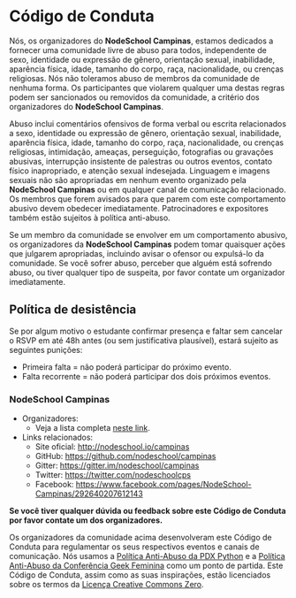 # Código de Conduta

Nós, os organizadores do **NodeSchool Campinas**, estamos dedicados a fornecer uma comunidade livre de abuso para todos, independente de sexo, identidade ou expressão de gênero, orientação sexual, inabilidade, aparência física, idade, tamanho do corpo, raça, nacionalidade, ou crenças religiosas. Nós não toleramos abuso de membros da comunidade de nenhuma forma. Os participantes que violarem qualquer uma destas regras podem ser sancionados ou removidos da comunidade, a critério dos organizadores do **NodeSchool Campinas**.

Abuso inclui comentários ofensivos de forma verbal ou escrita relacionados a sexo, identidade ou expressão de gênero, orientação sexual, inabilidade, aparência física, idade, tamanho do corpo, raça, nacionalidade, ou crenças religiosas, intimidação, ameaças, perseguição, fotografias ou gravações abusivas, interrupção insistente de palestras ou outros eventos, contato físico inapropriado, e atenção sexual indesejada. Linguagem e imagens sexuais não são apropriadas em nenhum evento organizado pela **NodeSchool Campinas** ou em qualquer canal de comunicação relacionado. Os membros que forem avisados para que parem com este comportamento abusivo devem obedecer imediatamente. Patrocinadores e expositores também estão sujeitos à política anti-abuso.

Se um membro da comunidade se envolver em um comportamento abusivo, os organizadores da **NodeSchool Campinas** podem tomar quaisquer ações que julgarem apropriadas, incluindo avisar o ofensor ou expulsá-lo da comunidade. Se você sofrer abuso, perceber que alguém está sofrendo abuso, ou tiver qualquer tipo de suspeita, por favor contate um organizador imediatamente.

## **Política de desistência**
Se por algum motivo o estudante confirmar presença e faltar sem cancelar o RSVP em até 48h antes (ou sem justificativa plausível), estará sujeito as seguintes punições:
* Primeira falta = não poderá participar do próximo evento.
* Falta recorrente = não poderá participar dos dois próximos eventos.

### **NodeSchool Campinas**

* Organizadores:
  * Veja a lista completa [neste link](README.md).
* Links relacionados:
  * Site oficial: http://nodeschool.io/campinas
  * GitHub: https://github.com/nodeschool/campinas
  * Gitter: https://gitter.im/nodeschool/campinas
  * Twitter: https://twitter.com/nodeschoolcps
  * Facebook: https://www.facebook.com/pages/NodeSchool-Campinas/292640207612143

**Se você tiver qualquer dúvida ou feedback sobre este Código de Conduta por favor contate um dos organizadores.**

Os organizadores da comunidade acima desenvolveram este Código de Conduta para regulamentar os seus respectivos eventos e canais de comunicação. Nós usamos a [Política Anti-Abuso da PDX Python](http://www.meetup.com/pdxpython/pages/Code_of_Conduct/) e a [Política Anti-Abuso da Conferência Geek Feminina](http://geekfeminism.wikia.com/wiki/Conference_anti-harassment/Policy) como um ponto de partida. Este Código de Conduta, assim como as suas inspirações, estão licenciados sobre os termos da [Licença Creative Commons Zero](http://creativecommons.org/publicdomain/zero/1.0/).
